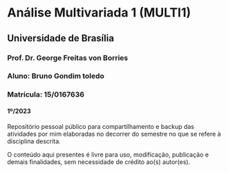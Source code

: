 # Análise Multivariada 1 (MULTI1)
## Universidade de Brasília
### Prof. Dr. George Freitas von Borries
### Aluno: Bruno Gondim toledo
### Matrícula: 15/0167636
#### 1º/2023

Repositório pessoal público para compartilhamento e backup das atividades por mim elaboradas no decorrer do semestre no que se refere à disciplina descrita.

O conteúdo aqui presentes é livre para uso, modificação, publicação e demais finalidades, sem necessidade de crédito ao(s) autor(es).
